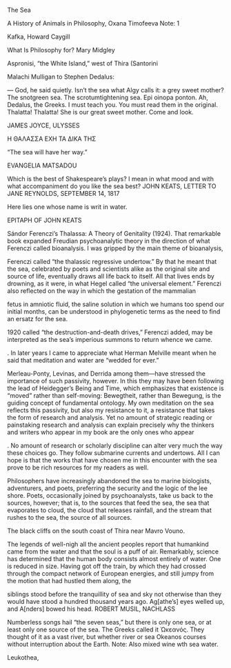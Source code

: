 The Sea

A History of Animals in Philosophy, Oxana Timofeeva
Note: 1

Kafka, Howard Caygill



 What Is Philosophy for? Mary Midgley

Aspronisi, “the White Island,” west of Thira (Santorini


 Malachi Mulligan to Stephen Dedalus:
 
 — God, he said quietly. Isn’t the sea what Algy calls it: a grey sweet mother? The snotgreen sea. The scrotumtightening sea. Epi oinopa ponton. Ah, Dedalus, the Greeks. I must teach you. You must read them in the original. Thalatta! Thalatta! She is our great sweet mother. Come and look.
 
 JAMES JOYCE, ULYSSES
 
 Η ΘΑΛΑΣΣΑ ΕΧΗ ΤΑ ΔΙΚΑ ΤΗΣ
 
 “The sea will have her way.”
 
 EVANGELIA MATSADOU


Which is the best of Shakespeare’s plays? I mean in what mood and with what accompaniment do you like the sea best?
 JOHN KEATS, LETTER TO JANE REYNOLDS, SEPTEMBER 14, 1817
 
 Here lies one whose name is writ in water.
 
 EPITAPH OF JOHN KEATS


Sándor Ferenczi’s Thalassa: A Theory of Genitality (1924). That remarkable book expanded Freudian psychoanalytic theory in the direction of what Ferenczi called bioanalysis. I was gripped by the main theme of bioanalysis, 

Ferenczi called “the thalassic regressive undertow.” By that he meant that the sea, celebrated by poets and scientists alike as the original site and source of life, eventually draws all life back to itself. All that lives ends by drowning, as it were, in what Hegel called “the universal element.” Ferenczi also reflected on the way in which the gestation of the mammalian

fetus in amniotic fluid, the saline solution in which we humans too spend our initial months, can be understood in phylogenetic terms as the need to find an ersatz for the sea. 

1920 called “the destruction-and-death drives,” Ferenczi added, may be interpreted as the sea’s imperious summons to return whence we came.

. In later years I came to appreciate what Herman Melville meant when he said that meditation and water are “wedded for ever.”


Merleau-Ponty, Levinas, and Derrida among them—have stressed the importance of such passivity, however. In this they may have been following the lead of Heidegger’s Being and Time, which emphasizes that existence is “moved” rather than self-moving: Bewegtheit, rather than Bewegung, is the guiding concept of fundamental ontology.
 My own meditation on the sea reflects this passivity, but also my resistance to it, a resistance that takes the form of research and analysis. Yet no amount of strategic reading or painstaking research and analysis can explain precisely why the thinkers and writers who appear in my book are the only ones who appear 

. No amount of research or scholarly discipline can alter very much the way these choices go. They follow submarine currents and undertows. All I can hope is that the works that have chosen me in this encounter with the sea prove to be rich resources for my readers as well.

Philosophers have increasingly abandoned the sea to marine biologists, adventurers, and poets, preferring the security and the logic of the lee shore. Poets, occasionally joined by psychoanalysts, take us back to the sources, however; that is, to the sources that feed the sea, the sea that evaporates to cloud, the cloud that releases rainfall, and the stream that rushes to the sea, the source of all sources.


The black cliffs on the south coast of Thira near Mavro Vouno.

The legends of well-nigh all the ancient peoples report that humankind came from the water and that the soul is a puff of air. Remarkably, science has determined that the human body consists almost entirely of water. One is reduced in size. Having got off the train, by which they had crossed through the compact network of European energies, and still jumpy from the motion that had hustled them along, the 

 siblings stood before the tranquillity of sea and sky not otherwise than they would have stood a hundred thousand years ago. Ag[athe’s] eyes welled up, and A[nders] bowed his head.
 ROBERT MUSIL, NACHLASS


Numberless songs hail “the seven seas,” but there is only one sea, or at least only one source of the sea. The Greeks called it Ὠκεανός. They thought of it as a vast river, but whether river or sea Okeanos courses without interruption about the Earth.
Note: Also mixed wine wth sea water.

Leukothea,

